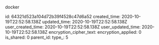 docker

id: 64321d523a104d72b39f4528c47d6a52
created_time: 2020-10-19T22:52:58.138Z
updated_time: 2020-10-19T22:52:58.138Z
user_created_time: 2020-10-19T22:52:58.138Z
user_updated_time: 2020-10-19T22:52:58.138Z
encryption_cipher_text: 
encryption_applied: 0
is_shared: 0
parent_id: 
type_: 5